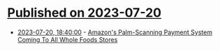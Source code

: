 # [Published on 2023-07-20](index.md)

* [2023-07-20, 18:40:00](https://tech.slashdot.org/story/23/07/20/1321245/amazons-palm-scanning-payment-system-coming-to-all-whole-foods-stores?utm_source=rss1.0mainlinkanon&utm_medium=feed) - [Amazon's Palm-Scanning Payment System Coming To All Whole Foods Stores](https://tech.slashdot.org/story/23/07/20/1321245/amazons-palm-scanning-payment-system-coming-to-all-whole-foods-stores?utm_source=rss1.0mainlinkanon&utm_medium=feed)
